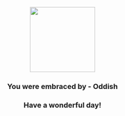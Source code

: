 <p align="center">
    <img src="https://raw.githubusercontent.com/PokeAPI/sprites/master/sprites/pokemon/43.png" width="150" height="150">
</p>
<h3 align="center">You were embraced by - <b>Oddish</b></h3>
<h3 align="center">Have a wonderful day!</h3>
